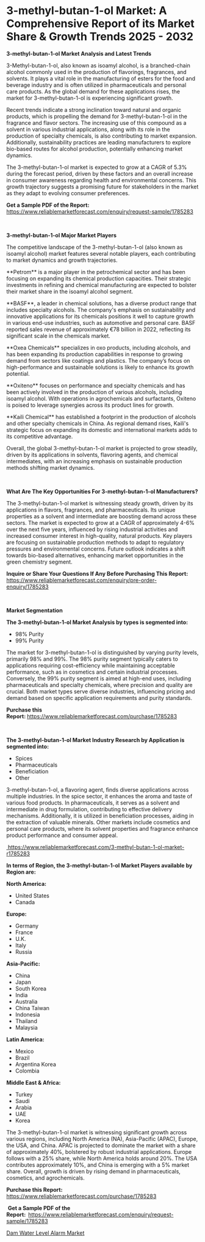<p><h1>3-methyl-butan-1-ol Market: A Comprehensive Report of its Market Share & Growth Trends 2025 - 2032</h1></p><p><strong>3-methyl-butan-1-ol Market Analysis and Latest Trends</strong></p>
<p><p>3-Methyl-butan-1-ol, also known as isoamyl alcohol, is a branched-chain alcohol commonly used in the production of flavorings, fragrances, and solvents. It plays a vital role in the manufacturing of esters for the food and beverage industry and is often utilized in pharmaceuticals and personal care products. As the global demand for these applications rises, the market for 3-methyl-butan-1-ol is experiencing significant growth.</p><p>Recent trends indicate a strong inclination toward natural and organic products, which is propelling the demand for 3-methyl-butan-1-ol in the fragrance and flavor sectors. The increasing use of this compound as a solvent in various industrial applications, along with its role in the production of specialty chemicals, is also contributing to market expansion. Additionally, sustainability practices are leading manufacturers to explore bio-based routes for alcohol production, potentially enhancing market dynamics.</p><p>The 3-methyl-butan-1-ol market is expected to grow at a CAGR of 5.3% during the forecast period, driven by these factors and an overall increase in consumer awareness regarding health and environmental concerns. This growth trajectory suggests a promising future for stakeholders in the market as they adapt to evolving consumer preferences.</p></p>
<p><strong>Get a Sample PDF of the Report:&nbsp;</strong> <a href="https://www.reliablemarketforecast.com/enquiry/request-sample/1785283?utm_campaign=2397&utm_medium=2&utm_source=Github&utm_content=ia&utm_term=25032025&utm_id=3-methyl-butan-1-ol">https://www.reliablemarketforecast.com/enquiry/request-sample/1785283</a></p>
<p>&nbsp;</p>
<p><strong>3-methyl-butan-1-ol Major Market Players</strong></p>
<p><p>The competitive landscape of the 3-methyl-butan-1-ol (also known as isoamyl alcohol) market features several notable players, each contributing to market dynamics and growth trajectories. </p><p>**Petrom** is a major player in the petrochemical sector and has been focusing on expanding its chemical production capacities. Their strategic investments in refining and chemical manufacturing are expected to bolster their market share in the isoamyl alcohol segment.</p><p>**BASF**, a leader in chemical solutions, has a diverse product range that includes specialty alcohols. The company's emphasis on sustainability and innovative applications for its chemicals positions it well to capture growth in various end-use industries, such as automotive and personal care. BASF reported sales revenue of approximately €78 billion in 2022, reflecting its significant scale in the chemicals market.</p><p>**Oxea Chemicals** specializes in oxo products, including alcohols, and has been expanding its production capabilities in response to growing demand from sectors like coatings and plastics. The company’s focus on high-performance and sustainable solutions is likely to enhance its growth potential.</p><p>**Oxiteno** focuses on performance and specialty chemicals and has been actively involved in the production of various alcohols, including isoamyl alcohol. With operations in agrochemicals and surfactants, Oxiteno is poised to leverage synergies across its product lines for growth.</p><p>**Kaili Chemical** has established a footprint in the production of alcohols and other specialty chemicals in China. As regional demand rises, Kaili's strategic focus on expanding its domestic and international markets adds to its competitive advantage. </p><p>Overall, the global 3-methyl-butan-1-ol market is projected to grow steadily, driven by its applications in solvents, flavoring agents, and chemical intermediates, with an increasing emphasis on sustainable production methods shifting market dynamics.</p></p>
<p>&nbsp;</p>
<p><strong>What Are The Key Opportunities For 3-methyl-butan-1-ol Manufacturers?</strong></p>
<p><p>The 3-methyl-butan-1-ol market is witnessing steady growth, driven by its applications in flavors, fragrances, and pharmaceuticals. Its unique properties as a solvent and intermediate are boosting demand across these sectors. The market is expected to grow at a CAGR of approximately 4-6% over the next five years, influenced by rising industrial activities and increased consumer interest in high-quality, natural products. Key players are focusing on sustainable production methods to adapt to regulatory pressures and environmental concerns. Future outlook indicates a shift towards bio-based alternatives, enhancing market opportunities in the green chemistry segment.</p></p>
<p><strong>Inquire or Share Your Questions If Any Before Purchasing This Report:</strong> <a href="https://www.reliablemarketforecast.com/enquiry/pre-order-enquiry/1785283?utm_campaign=2397&utm_medium=2&utm_source=Github&utm_content=ia&utm_term=25032025&utm_id=3-methyl-butan-1-ol">https://www.reliablemarketforecast.com/enquiry/pre-order-enquiry/1785283</a></p>
<p>&nbsp;</p>
<p><strong>Market Segmentation</strong></p>
<p><strong>The 3-methyl-butan-1-ol Market Analysis by types is segmented into:</strong></p>
<p><ul><li>98% Purity</li><li>99% Purity</li></ul></p>
<p><p>The market for 3-methyl-butan-1-ol is distinguished by varying purity levels, primarily 98% and 99%. The 98% purity segment typically caters to applications requiring cost-efficiency while maintaining acceptable performance, such as in cosmetics and certain industrial processes. Conversely, the 99% purity segment is aimed at high-end uses, including pharmaceuticals and specialty chemicals, where precision and quality are crucial. Both market types serve diverse industries, influencing pricing and demand based on specific application requirements and purity standards.</p></p>
<p><strong>Purchase this Report:&nbsp;</strong><a href="https://www.reliablemarketforecast.com/purchase/1785283?utm_campaign=2397&utm_medium=2&utm_source=Github&utm_content=ia&utm_term=25032025&utm_id=3-methyl-butan-1-ol">https://www.reliablemarketforecast.com/purchase/1785283</a></p>
<p>&nbsp;</p>
<p><strong>The 3-methyl-butan-1-ol Market Industry Research by Application is segmented into:</strong></p>
<p><ul><li>Spices</li><li>Pharmaceuticals</li><li>Beneficiation</li><li>Other</li></ul></p>
<p><p>3-methyl-butan-1-ol, a flavoring agent, finds diverse applications across multiple industries. In the spice sector, it enhances the aroma and taste of various food products. In pharmaceuticals, it serves as a solvent and intermediate in drug formulation, contributing to effective delivery mechanisms. Additionally, it is utilized in beneficiation processes, aiding in the extraction of valuable minerals. Other markets include cosmetics and personal care products, where its solvent properties and fragrance enhance product performance and consumer appeal.</p></p>
<p><a href="https://www.reliablemarketforecast.com/3-methyl-butan-1-ol-market-r1785283?utm_campaign=2397&utm_medium=2&utm_source=Github&utm_content=ia&utm_term=25032025&utm_id=3-methyl-butan-1-ol">&nbsp;https://www.reliablemarketforecast.com/3-methyl-butan-1-ol-market-r1785283</a></p>
<p><strong>In terms of Region, the 3-methyl-butan-1-ol Market Players available by Region are:</strong></p>
<p>
    <p> <strong> North America: </strong>
        <ul>
            <li>United States</li>
            <li>Canada</li>
        </ul>
        </p> 
    <p> <strong> Europe: </strong>
        <ul>
            <li>Germany</li>
            <li>France</li>
            <li>U.K.</li>
            <li>Italy</li>
            <li>Russia</li>
        </ul>
        </p> 
    <p> <strong> Asia-Pacific: </strong>
        <ul>
            <li>China</li>
            <li>Japan</li>
            <li>South Korea</li>
            <li>India</li>
            <li>Australia</li>
            <li>China Taiwan</li>
            <li>Indonesia</li>
            <li>Thailand</li>
            <li>Malaysia</li>
        </ul>
        </p> 
    <p> <strong> Latin America: </strong>
        <ul>
            <li>Mexico</li>
            <li>Brazil</li>
            <li>Argentina Korea</li>
            <li>Colombia</li>
        </ul>
        </p> 
    <p> <strong> Middle East & Africa: </strong>
        <ul>
            <li>Turkey</li>
            <li>Saudi</li>
            <li>Arabia</li>
            <li>UAE</li>
            <li>Korea</li>
        </ul>
    </p>
    </p>
<p><p>The 3-methyl-butan-1-ol market is witnessing significant growth across various regions, including North America (NA), Asia-Pacific (APAC), Europe, the USA, and China. APAC is projected to dominate the market with a share of approximately 40%, bolstered by robust industrial applications. Europe follows with a 25% share, while North America holds around 20%. The USA contributes approximately 10%, and China is emerging with a 5% market share. Overall, growth is driven by rising demand in pharmaceuticals, cosmetics, and agrochemicals.</p></p>
<p><strong>Purchase this Report: </strong><a href="https://www.reliablemarketforecast.com/purchase/1785283?utm_campaign=2397&utm_medium=2&utm_source=Github&utm_content=ia&utm_term=25032025&utm_id=3-methyl-butan-1-ol">https://www.reliablemarketforecast.com/purchase/1785283</a></p>
<p>&nbsp;<strong>Get a Sample PDF of the Report:&nbsp;&nbsp;</strong><a href="https://www.reliablemarketforecast.com/enquiry/request-sample/1785283?utm_campaign=2397&utm_medium=2&utm_source=Github&utm_content=ia&utm_term=25032025&utm_id=3-methyl-butan-1-ol">https://www.reliablemarketforecast.com/enquiry/request-sample/1785283</a></p>
<p><strong></strong></p>
<p><p><a href="https://github.com/FahadAhmed223/Market-Research-Report-List-1/blob/main/dam-water-level-alarm-market.md?utm_campaign=2397&utm_medium=2&utm_source=Github&utm_content=ia&utm_term=25032025&utm_id=3-methyl-butan-1-ol">Dam Water Level Alarm Market</a></p></p>